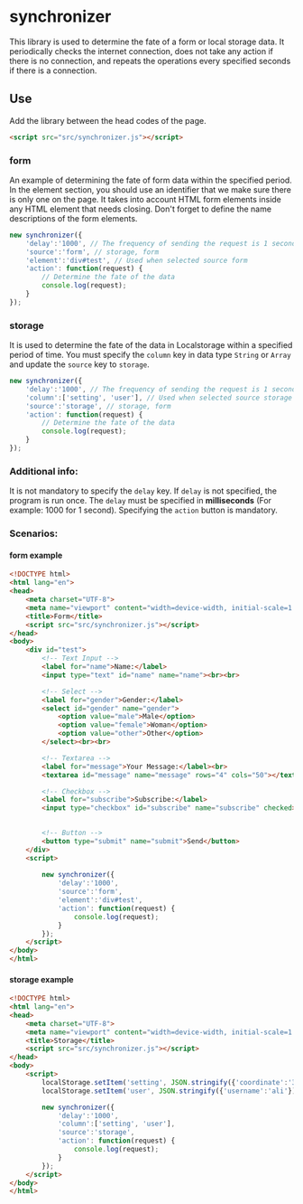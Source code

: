 # synchronizer

This library is used to determine the fate of a form or local storage data. It periodically checks the internet connection, does not take any action if there is no connection, and repeats the operations every specified seconds if there is a connection.

## Use

Add the library between the head codes of the page.

```html
<script src="src/synchronizer.js"></script>
```

### form
An example of determining the fate of form data within the specified period. In the element section, you should use an identifier that we make sure there is only one on the page. It takes into account HTML form elements inside any HTML element that needs closing. Don't forget to define the name descriptions of the form elements.

```javascript
new synchronizer({
    'delay':'1000', // The frequency of sending the request is 1 seconds
    'source':'form', // storage, form
    'element':'div#test', // Used when selected source form
    'action': function(request) {
        // Determine the fate of the data
        console.log(request);
    } 
});
```

### storage
It is used to determine the fate of the data in Localstorage within a specified period of time. You must specify the `column` key in data type `String` or `Array` and update the `source` key to `storage`.

```javascript
new synchronizer({
    'delay':'1000', // The frequency of sending the request is 1 seconds
    'column':['setting', 'user'], // Used when selected source storage 
    'source':'storage', // storage, form
    'action': function(request) {
        // Determine the fate of the data
        console.log(request);
    } 
});
```

### Additional info:

It is not mandatory to specify the `delay` key. If `delay` is not specified, the program is run once. The `delay` must be specified in **milliseconds** (For example: 1000 for 1 second). Specifying the `action` button is mandatory.

### Scenarios:


#### form example
```html
<!DOCTYPE html>
<html lang="en">
<head>
    <meta charset="UTF-8">
    <meta name="viewport" content="width=device-width, initial-scale=1.0">
    <title>Form</title>
    <script src="src/synchronizer.js"></script>
</head>
<body>
    <div id="test">
        <!-- Text Input -->
        <label for="name">Name:</label>
        <input type="text" id="name" name="name"><br><br>

        <!-- Select -->
        <label for="gender">Gender:</label>
        <select id="gender" name="gender">
            <option value="male">Male</option>
            <option value="female">Woman</option>
            <option value="other">Other</option>
        </select><br><br>

        <!-- Textarea -->
        <label for="message">Your Message:</label><br>
        <textarea id="message" name="message" rows="4" cols="50"></textarea><br><br>

        <!-- Checkbox -->
        <label for="subscribe">Subscribe:</label>
        <input type="checkbox" id="subscribe" name="subscribe" checked><br><br>

        
        <!-- Button -->
        <button type="submit" name="submit">Send</button>   
    </div>
    <script>
        
        new synchronizer({
            'delay':'1000',
            'source':'form',
            'element':'div#test',
            'action': function(request) {
                console.log(request);
            } 
        });
    </script>
</body>
</html>
```

#### storage example
```html
<!DOCTYPE html>
<html lang="en">
<head>
    <meta charset="UTF-8">
    <meta name="viewport" content="width=device-width, initial-scale=1.0">
    <title>Storage</title>
    <script src="src/synchronizer.js"></script>
</head>
<body>
    <script>
        localStorage.setItem('setting', JSON.stringify({'coordinate':'39.90973623453719,32.82714843750001'}));
        localStorage.setItem('user', JSON.stringify({'username':'ali'}));

        new synchronizer({
            'delay':'1000',
            'column':['setting', 'user'],
            'source':'storage',
            'action': function(request) {
                console.log(request);
            } 
        });
    </script>
</body>
</html>
```